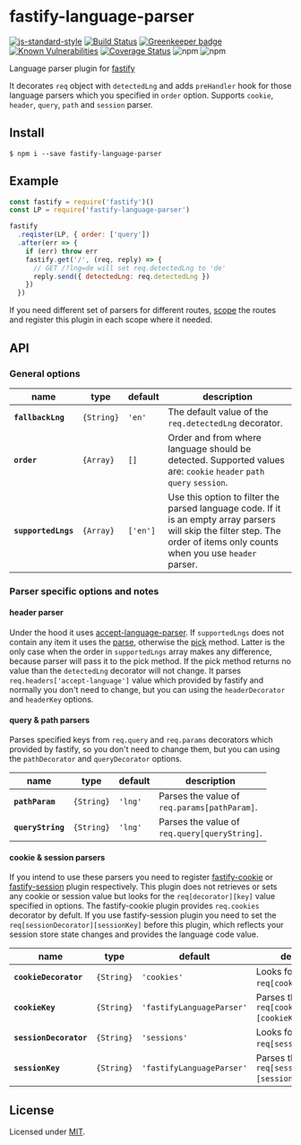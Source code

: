 # fastify-language-parser

[![js-standard-style](https://img.shields.io/badge/code%20style-standard-brightgreen.svg?style=flat)](http://standardjs.com/)
[![Build Status](https://travis-ci.org/lependu/fastify-language-parser.svg?branch=master)](https://travis-ci.org/lependu/fastify-language-parser)
[![Greenkeeper badge](https://badges.greenkeeper.io/lependu/fastify-language-parser.svg)](https://greenkeeper.io/)
[![Known Vulnerabilities](https://snyk.io/test/github/lependu/fastify-language-parser/badge.svg)](https://snyk.io/test/github/lependu/fastify-language-parser)
[![Coverage Status](https://coveralls.io/repos/github/lependu/fastify-language-parser/badge.svg?branch=master)](https://coveralls.io/github/lependu/fastify-language-parser?branch=master)
![npm](https://img.shields.io/npm/v/fastify-language-parser.svg)
![npm](https://img.shields.io/npm/dm/fastify-language-parser.svg)

Language parser plugin for [fastify](https://github.com/fastify/fastify)

It decorates `req` object with `detectedLng` and adds `preHandler` hook for those language parsers which you specified in `order` option. Supports `cookie`, `header`, `query`, `path` and `session` parser.


## Install
```
$ npm i --save fastify-language-parser
```


## Example
```js
const fastify = require('fastify')()
const LP = require('fastify-language-parser')

fastify
  .reqister(LP, { order: ['query'])
  .after(err => {
    if (err) throw err
    fastify.get('/', (req, reply) => {
      // GET /?lng=de will set req.detectedLng to 'de'
      reply.send({ detectedLng: req.detectedLng })
    })
  })
```

If you need different set of parsers for different routes, [scope](https://www.fastify.io/docs/latest/Plugins-Guide/) the routes and register this plugin in each scope where it needed.


## API

### General options

name | type | default | description
-----|------|---------|------------
**`fallbackLng`** | `{String}` | `'en'` | The default value of the `req.detectedLng` decorator.
**`order`** | `{Array}` | `[]` | Order and from where language should be detected. Supported values are: `cookie` `header` `path` `query` `session`.
**`supportedLngs`** | `{Array}` | `['en']` | Use this option to filter the parsed language code. If it is an empty array parsers will skip the filter step. The order of items only counts when you use `header` parser.

### Parser specific options and notes
#### header parser
Under the hood it uses [accept-language-parser](https://github.com/opentable/accept-language-parser). If `supportedLngs` does not contain any item it uses the [parse](https://github.com/opentable/accept-language-parser#parserparseacceptlanguageheader), otherwise the [pick](https://github.com/opentable/accept-language-parser) method. Latter is the only case when the order in `supportedLngs` array makes any difference, because parser will pass it to the pick method. If the pick method returns no value than the `detectedLng` decorator will not change. It parses `req.headers['accept-language']` value which provided by fastify and normally you don't need to change, but you can using the `headerDecorator` and `headerKey` options.

#### query & path parsers
Parses specified keys from `req.query` and `req.params` decorators which provided by fastify, so you don't need to change them, but you can using the `pathDecorator` and `queryDecorator` options.

name | type | default | description
-----|------|---------|------------
**`pathParam`** | `{String}` | `'lng'` | Parses the value of<br /> `req.params[pathParam]`.
**`queryString`** | `{String}` | `'lng'` | Parses the value of<br /> `req.query[queryString]`.

#### cookie & session parsers
If you intend to use these parsers you need to register [fastify-cookie](https://github.com/fastify/fastify-cookie) or [fastify-session](https://github.com/SerayaEryn/fastify-session) plugin respectively. This plugin does not retrieves or sets any cookie or session value but looks for the `req[decorator][key]` value specified in options. The fastify-cookie plugin provides `req.cookies` decorator by defult. If you use fastify-session plugin you need to set the `req[sessionDecorator][sessionKey]` before this plugin, which reflects your session store state changes and provides the language code value.

name | type | default | description
-----|------|---------|------------
**`cookieDecorator`** | `{String}` | `'cookies'` |  Looks for the key in<br /> `req[cookieDecorator]`.
**`cookieKey`** | `{String}` | `'fastifyLanguageParser'` | Parses the value of<br /> `req[cookieDecorator][cookieKey]`.
**`sessionDecorator`** | `{String}` | `'sessions'` | Looks for the key in<br /> `req[sessionDecorator]`.
**`sessionKey`** | `{String}` | `'fastifyLanguageParser'` | Parses the value of<br /> `req[sessionDecorator][sessionKey]`.

## License
Licensed under [MIT](./LICENSE).
